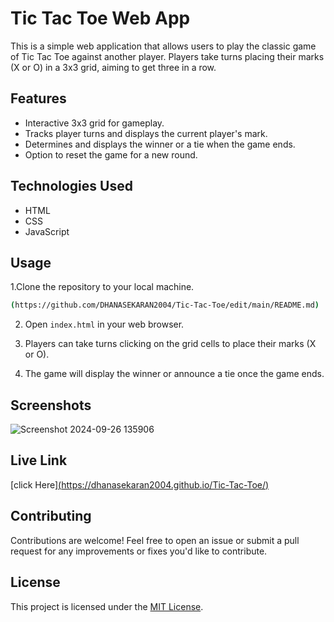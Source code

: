 
# Tic Tac Toe Web App

This is a simple web application that allows users to play the classic game of Tic Tac Toe against another player. Players take turns placing their marks (X or O) in a 3x3 grid, aiming to get three in a row.

## Features

- Interactive 3x3 grid for gameplay.
- Tracks player turns and displays the current player's mark.
- Determines and displays the winner or a tie when the game ends.
- Option to reset the game for a new round.



## Technologies Used

- HTML
- CSS
- JavaScript

## Usage

1.Clone the repository to your local machine.
   ```bash
(https://github.com/DHANASEKARAN2004/Tic-Tac-Toe/edit/main/README.md)
   ```


2. Open `index.html` in your web browser.

3. Players can take turns clicking on the grid cells to place their marks (X or O).

4. The game will display the winner or announce a tie once the game ends.

## Screenshots

![Screenshot 2024-09-26 135906](https://github.com/user-attachments/assets/e4817f54-9a87-4a1f-9b0e-7a9bfddaf9f0)



## Live Link
[click Here][(https://dhanasekaran2004.github.io/Tic-Tac-Toe/)](https://dhanasekaran2004.github.io/Tic-Tac-Toe/)

## Contributing

Contributions are welcome! Feel free to open an issue or submit a pull request for any improvements or fixes you'd like to contribute.
## License

This project is licensed under the [MIT License](LICENSE).
